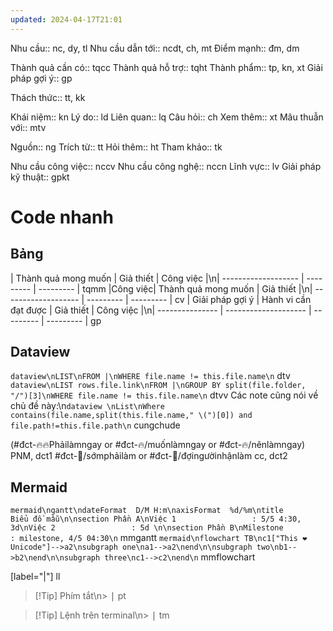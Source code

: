 ```yaml
---
updated: 2024-04-17T21:01
---
```

Nhu cầu:: 		nc, dy, tl
Nhu cầu dẫn tới:: 		ncdt, ch, mt
Điểm mạnh:: 		đm, dm

Thành quả cần có:: 		tqcc
Thành quả hỗ trợ:: 		tqht
Thành phẩm:: 		tp, kn, xt
Giải pháp gợi ý:: 		gp

Thách thức:: 		tt, kk

Khái niệm:: 		kn
Lý do:: 		ld
Liên quan:: 		lq
Câu hỏi:: 		ch
Xem thêm:: 		xt
Mâu thuẫn với:: 		mtv

Nguồn:: 		ng
Trích từ:: 		tt
Hỏi thêm:: 		ht
Tham khảo:: 		tk

Nhu cầu công việc:: 		nccv
Nhu cầu công nghệ:: 		nccn
Lĩnh vực:: 		lv
Giải pháp kỹ thuật:: 		gpkt

# Code nhanh
## Bảng
| Thành quả mong muốn | Giả thiết | Công việc |\n| ------------------- | --------- | --------- |		tqmm
|Công việc| Thành quả mong muốn | Giả thiết |\n| ------------------- | --------- | --------- |		cv
| Giải pháp gợi ý | Hành vi cần đạt được | Giả thiết | Công việc |\n| --------------- | -------------------- | --------- | --------- |		gp

## Dataview
```dataview\nLIST\nFROM |\nWHERE file.name != this.file.name\n```		dtv
```dataview\nLIST rows.file.link\nFROM |\nGROUP BY split(file.folder, "/")[3]\nWHERE file.name != this.file.name\n```		dtvv
Các note cũng nói về chủ đề này:\n```dataview \nList\nWhere contains(file.name,split(this.file.name," \(")[0]) and file.path!=this.file.path\n```		cungchude

(#đct-🔥🔥Phảilàmngay or #đct-🔥/muốnlàmngay or #đct-🔥/nênlàmngay)		PNM, dct1
#đct-🍃/sớmphảilàm or #đct-🍃/đợingườinhậnlàm		cc, dct2

## Mermaid
```mermaid\ngantt\ndateFormat  D/M H:m\naxisFormat  %d/%m\ntitle       Biểu đồ mẫu\n\nsection Phần A\nViệc 1                 : 5/5 4:30, 3d\nViệc 2                 : 5d \n\nsection Phần B\nMilestone            : milestone, 4/5 04:30\n```		mmgantt
```mermaid\nflowchart TB\nc1["This ❤ Unicode"]-->a2\nsubgraph one\na1-->a2\nend\n\nsubgraph two\nb1-->b2\nend\n\nsubgraph three\nc1-->c2\nend\n```	 		mmflowchart

[label="|"]		ll

> [!Tip] Phím tắt\n> <kbd>|</kbd>		pt

> [!Tip] Lệnh trên terminal\n> <kbd>|</kbd>		tm